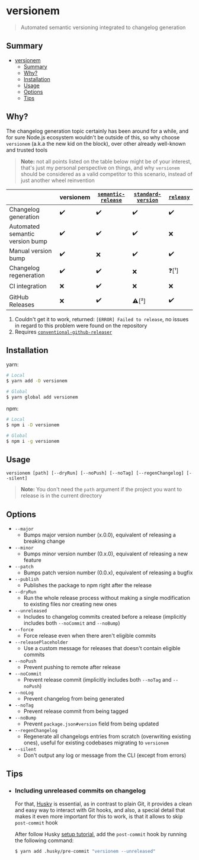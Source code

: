 # versionem

> Automated semantic versioning integrated to changelog generation

## Summary

- [versionem](#versionem)
  - [Summary](#summary)
  - [Why?](#why)
  - [Installation](#installation)
  - [Usage](#usage)
  - [Options](#options)
  - [Tips](#tips)

## Why?

The changelog generation topic certainly has been around for a while, and for sure Node.js ecosystem wouldn't be outside of this, so why choose `versionem` (a.k.a the new kid on the block), over other already well-known and trusted tools

> **Note:** not all points listed on the table below might be of your interest, that's just my personal perspective on things, and why `versionem` should be considered as a valid competitor to this scenario, instead of just another wheel reinvention

|                                 | versionem | [`semantic-release`](https://github.com/semantic-release/semantic-release) | [`standard-version`](https://github.com/conventional-changelog/standard-version) | [`releasy`](https://github.com/vtex/releasy) |
| ------------------------------- | --------- | -------------------------------------------------------------------------- | -------------------------------------------------------------------------------- | -------------------------------------------- |
| Changelog generation            | ✔️         | ✔️                                                                          | ✔️                                                                                | ✔️                                            |
| Automated semantic version bump | ✔️         | ✔️                                                                          | ✔️                                                                                | ❌                                            |
| Manual version bump             | ✔️         | ❌                                                                          | ✔️                                                                                | ✔️                                            |
| Changelog regeneration          | ✔️         | ✔️                                                                          | ❌                                                                                | ❓[¹]                                         |
| CI integration                  | ❌         | ✔️                                                                          | ❌                                                                                | ❌                                            |
| GitHub Releases                 | ❌         | ✔️                                                                          | ⚠️[²]                                                                             | ✔️                                            |

1. Couldn't get it to work, returned: `[ERROR] Failed to release`, no issues in regard to this problem were found on the repository
2. Requires [`conventional-github-releaser`](https://github.com/conventional-changelog/releaser-tools/tree/master/packages/conventional-github-releaser)

## Installation

yarn:

```bash
# Local
$ yarn add -D versionem

# Global
$ yarn global add versionem
```

npm:

```bash
# Local
$ npm i -D versionem

# Global
$ npm i -g versionem
```

## Usage

```
versionem [path] [--dryRun] [--noPush] [--noTag] [--regenChangelog] [--silent]
```

> **Note:** You don't need the `path` argument if the project you want to release is in the current directory

## Options

- `--major`
  - Bumps major version number (x.0.0), equivalent of releasing a breaking change
- `--minor`
  - Bumps minor version number (0.x.0), equivalent of releasing a new feature
- `--patch`
  - Bumps patch version number (0.0.x), equivalent of releasing a bugfix
- `--publish`
  - Publishes the package to npm right after the release
- `--dryRun`
  - Run the whole release process without making a single modification to existing files nor creating new ones
- `--unreleased`
  - Includes to changelog commits created before a release (implicitly includes both `--noCommit` and `--noBump`)
- `--force`
  - Force release even when there aren't eligible commits
- `--releasePlaceholder`
  - Use a custom message for releases that doesn't contain eligible commits
- `--noPush`
  - Prevent pushing to remote after release
- `--noCommit`
  - Prevent release commit (implicitly includes both `--noTag` and `--noPush`)
- `--noLog`
  - Prevent changelog from being generated
- `--noTag`
  - Prevent release commit from being tagged
- `--noBump`
  - Prevent `package.json#version` field from being updated
- `--regenChangelog`
  - Regenerate all changelogs entries from scratch (overwriting existing ones), useful for existing codebases migrating to `versionem`
- `--silent`
  - Don't output any log or message from the CLI (except from errors)

## Tips

- ### Including unreleased commits on changelog

  For that, [Husky](https://github.com/typicode/husky) is essential, as in contrast to plain Git, it provides a clean and easy way to interact with Git hooks, and also, a special detail that makes it even more important for this to work, is that it allows to skip `post-commit` hook

  After follow Husky [setup tutorial](https://typicode.github.io/husky/#/?id=install), add the `post-commit` hook by running the following command:

  ```bash
  $ yarn add .husky/pre-commit "versionem --unreleased"
  ```
